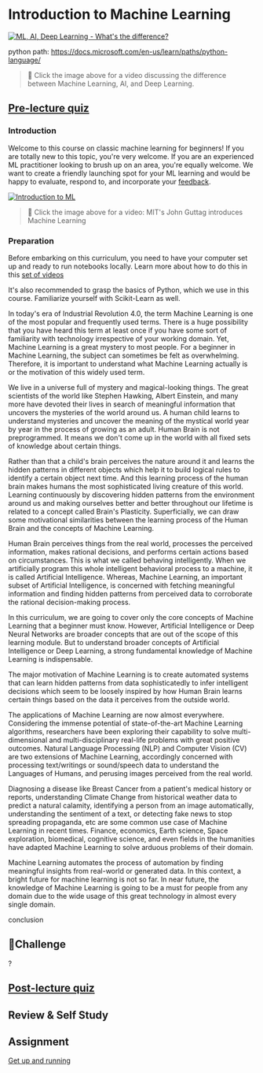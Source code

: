 # Introduction to Machine Learning

[![ML, AI, Deep Learning - What's the difference?](https://img.youtube.com/vi/lTd9RSxS9ZE/0.jpg)](https://youtu.be/lTd9RSxS9ZE "ML, AI, Deep Learning - What's the difference?")

python path: https://docs.microsoft.com/en-us/learn/paths/python-language/

> 🎥 Click the image above for a video discussing the difference between Machine Learning, AI, and Deep Learning.
## [Pre-lecture quiz](https://jolly-sea-0a877260f.azurestaticapps.net/quiz/1/)
### Introduction

Welcome to this course on classic machine learning for beginners! If you are totally new to this topic, you're very welcome. If you are an experienced ML practitioner looking to brush up on an area, you're equally welcome. We want to create a friendly launching spot for your ML learning and would be happy to evaluate, respond to, and incorporate your [feedback](https://github.com/microsoft/ML-For-Beginners/discussions). 

[![Introduction to ML](https://img.youtube.com/vi/h0e2HAPTGF4/0.jpg)](https://youtu.be/h0e2HAPTGF4 "Introduction to ML")
> 🎥 Click the image above for a video: MIT's John Guttag introduces Machine Learning
### Preparation

Before embarking on this curriculum, you need to have your computer set up and ready to run notebooks locally. Learn more about how to do this in this [set of videos](https://www.youtube.com/playlist?list=PLlrxD0HtieHhS8VzuMCfQD4uJ9yne1mE6)

It's also recommended to grasp the basics of Python, which we use in this course. Familiarize yourself with Scikit-Learn as well.

In today's era of Industrial Revolution 4.0, the term Machine Learning is one of the most popular and frequently used terms. There is a huge possibility that you have heard this term at least once if you have some sort of familiarity with technology irrespective of your working domain. Yet, Machine Learning is a great mystery to most people. For a beginner in Machine Learning, the subject can sometimes be felt as overwhelming. Therefore, it is important to understand what Machine Learning actually is or the motivation of this widely used term.

We live in a universe full of mystery and magical-looking things. The great scientists of the world like Stephen Hawking, Albert Einstein, and many more have devoted their lives in search of meaningful information that uncovers the mysteries of the world around us. A human child learns to understand mysteries and uncover the meaning of the mystical world year by year in the process of growing as an adult. Human Brain is not preprogrammed. It means we don't come up in the world with all fixed sets of knowledge about certain things. 

Rather than that a child's brain perceives the nature around it and learns the hidden patterns in different objects which help it to build logical rules to identify a certain object next time. And this learning process of the human brain makes humans the most sophisticated living creature of this world. Learning continuously by discovering hidden patterns from the environment around us and making ourselves better and better throughout our lifetime is related to a concept called Brain's Plasticity. Superficially, we can draw some motivational similarities between the learning process of the Human Brain and the concepts of Machine Learning.

Human Brain perceives things from the real world, processes the perceived information, makes rational decisions, and performs certain actions based on circumstances. This is what we called behaving intelligently. When we artificially program this whole intelligent behavioral process to a machine, it is called Artificial Intelligence. Whereas, Machine Learning, an important subset of Artificial Intelligence, is concerned with fetching meaningful information and finding hidden patterns from perceived data to corroborate the rational decision-making process.

In this curriculum, we are going to cover only the core concepts of Machine Learning that a beginner must know. However, Artificial Intelligence or Deep Neural Networks are broader concepts that are out of the scope of this learning module. But to understand broader concepts of Artificial Intelligence or Deep Learning, a strong fundamental knowledge of Machine Learning is indispensable.

The major motivation of Machine Learning is to create automated systems that can learn hidden patterns from data sophisticatedly to infer intelligent decisions which seem to be loosely inspired by how Human Brain learns certain things based on the data it perceives from the outside world.

The applications of Machine Learning are now almost everywhere. Considering the immense potential of state-of-the-art Machine Learning algorithms, researchers have been exploring their capability to solve multi-dimensional and multi-disciplinary real-life problems with great positive outcomes. Natural Language Processing (NLP) and Computer Vision (CV) are two extensions of Machine Learning, accordingly concerned with processing text/writings or sound/speech data to understand the Languages of Humans, and perusing images perceived from the real world.

Diagnosing a disease like Breast Cancer from a patient's medical history or reports, understanding Climate Change from historical weather data to predict a natural calamity, identifying a person from an image automatically, understanding the sentiment of a text, or detecting fake news to stop spreading propaganda, etc are some common use case of Machine Learning in recent times. Finance, economics, Earth science, Space exploration, biomedical, cognitive science, and even fields in the humanities have adapted Machine Learning to solve arduous problems of their domain.

Machine Learning automates the process of automation by finding meaningful insights from real-world or generated data. In this context, a bright future for machine learning is not so far. In near future, the knowledge of Machine Learning is going to be a must for people from any domain due to the wide usage of this great technology in almost every single domain.

conclusion

## 🚀Challenge

?
## [Post-lecture quiz](https://jolly-sea-0a877260f.azurestaticapps.net/quiz/2/)

## Review & Self Study

## Assignment 

[Get up and running](assignment.md)
